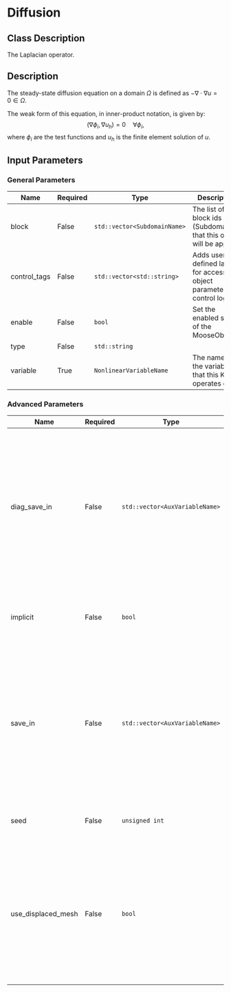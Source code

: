 # Diffusion

## Class Description
The Laplacian operator.


## Description

The steady-state diffusion equation on a domain $\Omega$ is defined as
$-\nabla \cdot \nabla u = 0 \in \Omega.$

The weak form of this equation, in inner-product notation, is given by:
$$(\nabla \phi_i, \nabla u_h) = 0 \quad \forall  \phi_i, $$
where $\phi_i$ are the test functions and $u_h$ is the finite element solution of $u$.


## Input Parameters
### General Parameters
| Name         | Required | Type                         | Description                                                                 |
| ------------ | -------- | ---------------------------- | --------------------------------------------------------------------------- |
| block        | False    | `std::vector<SubdomainName>` | The list of block ids (SubdomainID) that this object will be applied        |
| control_tags | False    | `std::vector<std::string>`   | Adds user-defined labels for accessing object parameters via control logic. |
| enable       | False    | `bool`                       | Set the enabled status of the MooseObject.                                  |
| type         | False    | `std::string`                |                                                                             |
| variable     | True     | `NonlinearVariableName`      | The name of the variable that this Kernel operates on                       |

### Advanced Parameters
| Name               | Required | Type                           | Description                                                                                                                                                                                               |
| ------------------ | -------- | ------------------------------ | --------------------------------------------------------------------------------------------------------------------------------------------------------------------------------------------------------- |
| diag_save_in       | False    | `std::vector<AuxVariableName>` | The name of auxiliary variables to save this Kernel's diagonal Jacobian contributions to. Everything about that variable must match everything about this variable (the type, what blocks it's on, etc.)  |
| implicit           | False    | `bool`                         | Determines whether this object is calculated using an implicit or explicit form                                                                                                                           |
| save_in            | False    | `std::vector<AuxVariableName>` | The name of auxiliary variables to save this Kernel's residual contributions to.  Everything about that variable must match everything about this variable (the type, what blocks it's on, etc.)          |
| seed               | False    | `unsigned int`                 | The seed for the master random number generator                                                                                                                                                           |
| use_displaced_mesh | False    | `bool`                         | Whether or not this object should use the displaced mesh for computation. Note that in the case this is true but no displacements are provided in the Mesh block the undisplaced mesh will still be used. |
